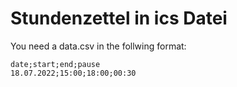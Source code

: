 # Stundenzettel in ics Datei

You need a data.csv in the follwing format:

```csv
date;start;end;pause
18.07.2022;15:00;18:00;00:30
```
